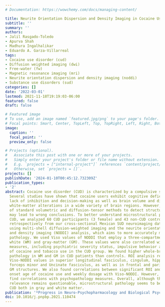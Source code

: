 ```yaml
---
# Documentation: https://wowchemy.com/docs/managing-content/

title: Neurite Orientation Dispersion and Density Imaging in Cocaine Use Disorder
subtitle: ''
summary: ''
authors:
- Jalil Rasgado-Toledo
- Apurva Shah
- Madhura Ingalhalikar
- Eduardo A. Garza-Villarreal
tags:
- Cocaine use disorder (cud)
- Diffusion weighted imaging (dwi)
- Free-water (fw)
- Magnetic resonance imaging (mri)
- Neurite orientation dispersion and density imaging (noddi)
- Substance use disorders (sud)
categories: []
date: '2022-03-01'
lastmod: 2021-11-18T19:19:03-06:00
featured: false
draft: false

# Featured image
# To use, add an image named `featured.jpg/png` to your page's folder.
# Focal points: Smart, Center, TopLeft, Top, TopRight, Left, Right, BottomLeft, Bottom, BottomRight.
image:
  caption: ''
  focal_point: ''
  preview_only: false

# Projects (optional).
#   Associate this post with one or more of your projects.
#   Simply enter your project's folder or file name without extension.
#   E.g. `projects = ["internal-project"]` references `content/project/deep-learning/index.md`.
#   Otherwise, set `projects = []`.
projects: []
publishDate: '2024-01-10T00:45:12.732309Z'
publication_types:
- '2'
abstract: Cocaine use disorder (CUD) is characterized by a compulsive search for cocaine.
  Several studies have shown that cocaine users exhibit cognitive deficits, including
  lack of inhibition and decision-making as well as brain volume and diffusion-based
  white-matter alterations in a wide variety of brain regions. However, the non-specificity
  of standard volumetric and diffusion-tensor methods to detect structural micropathology
  may lead to wrong conclusions. To better understand microstructural pathology in
  CUD, we analyzed 60 CUD participants (3 female) and 43 non-CUD controls (HC; 2 female)
  retrospectively from our cross-sectional Mexican SUD neuroimaging dataset (SUDMEX-CONN),
  using multi-shell diffusion-weighted imaging and the neurite orientation dispersion
  and density imaging (NODDI) analysis, which aims to more accurately model microstructural
  pathology. We used Viso values of NODDI that employ a three-compartment model in
  white (WM) and gray-matter (GM). These values were also correlated with clinical
  measures, including psychiatric severity status, impulsive behavior and pattern
  of cocaine and tobacco use in the CUD group. We found higher whole-brain microstructural
  pathology in WM and GM in CUD patients than controls. ROI analysis revealed higher
  Viso-NODDI values in superior longitudinal fasciculus, cingulum, hippocampus cingulum,
  forceps minor and Uncinate fasciculus, as well as in frontal and parieto-temporal
  GM structures. We also found correlations between significant ROI and impulsivity,
  onset age of cocaine use and weekly dosage with Viso-NODDI. However, we did not
  find correlations with psychopathology measures. Overall, although their clinical
  relevance remains questionable, microstructural pathology seems to be present in
  CUD both in gray and white matter.
publication: '*Progress in Neuro-Psychopharmacology and Biological Psychiatry*'
doi: 10.1016/j.pnpbp.2021.110474
---
```

